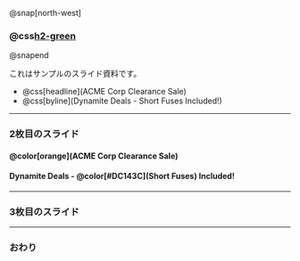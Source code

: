@snap[north-west]
### @css[h2-green](こんにちは！)
@snapend

これはサンプルのスライド資料です。  
  
  

- @css[headline](ACME Corp Clearance Sale)
- @css[byline](Dynamite Deals - Short Fuses Included!)


---


### 2枚目のスライド

#### @color[orange](ACME Corp Clearance Sale)

#### Dynamite Deals - @color[#DC143C](Short Fuses) Included!

---


### 3枚目のスライド


---


### おわり
